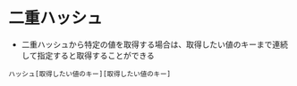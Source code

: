# 二重ハッシュ  
- 二重ハッシュから特定の値を取得する場合は、取得したい値のキーまで連続して指定すると取得することができる
```
ハッシュ[取得したい値のキー][取得したい値のキー]
```
